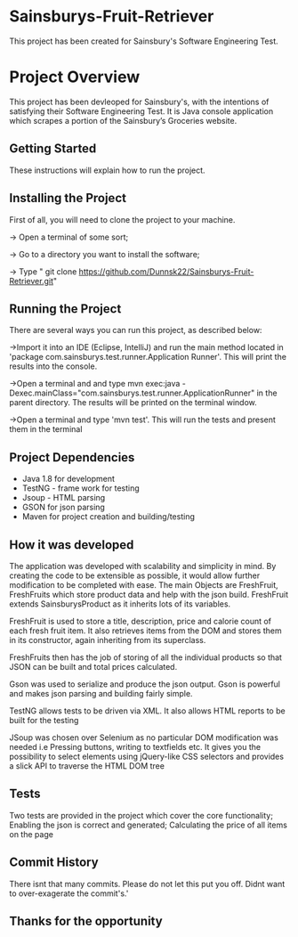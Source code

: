 # Sainsburys-Fruit-Retriever
This project has been created for Sainsbury's Software Engineering Test.

# Project Overview

This project has been devleoped for Sainsbury's, with the intentions of satisfying their Software Engineering Test. It is Java console application which scrapes a portion of the Sainsbury’s Groceries website.

## Getting Started
These instructions will explain how to run the project.

## Installing the Project

First of all, you will need to clone the project to your machine.


-> Open a terminal of some sort;


-> Go to a directory you want to install the software;


-> Type " git clone https://github.com/Dunnsk22/Sainsburys-Fruit-Retriever.git"

## Running the Project

There are several ways you can run this project, as described below:


->Import it into an IDE (Eclipse, IntelliJ) and run the main method located in 'package com.sainsburys.test.runner.Application Runner'. This will print the results into the console.


->Open a terminal and and type mvn exec:java -Dexec.mainClass="com.sainsburys.test.runner.ApplicationRunner" in the parent directory. The results will be printed on the terminal window.


->Open a terminal and type 'mvn test'. This will run the tests and present them in the terminal

## Project Dependencies 

 * Java 1.8 for development
 * TestNG - frame work for testing
 * Jsoup - HTML parsing
 * GSON for json parsing
 * Maven for project creation and building/testing



## How it was developed

The application was developed with scalability and simplicity in mind. By creating the code to be extensible as possible, it would allow further modification to be completed with ease. The main Objects are FreshFruit, FreshFruits which store product data and help with the json build. FreshFruit extends SainsburysProduct as it inherits lots of its variables.

FreshFruit is used to store a title, description, price and calorie count of each fresh fruit item. It also retrieves items from the DOM and stores them in its constructor, again inheriting from its superclass.

FreshFruits then has the job of storing of all the individual products so that JSON can be built and total prices calculated.

Gson was used to serialize and produce the json output. Gson is powerful and makes json parsing and building fairly simple.

TestNG allows tests to be driven via XML. It also allows HTML reports to be built for the testing

JSoup was chosen over Selenium as no particular DOM modification was needed i.e Pressing buttons, writing to textfields etc. It gives you the possibility to select elements using jQuery-like CSS selectors and provides a slick API to traverse the HTML DOM tree

## Tests

Two tests are provided in the project which cover the core functionality; Enabling the json is correct and generated; Calculating the price of all items on the page

## Commit History

There isnt that many commits. Please do not let this put you off. Didnt want to over-exagerate the commit's.'

## Thanks for the opportunity


